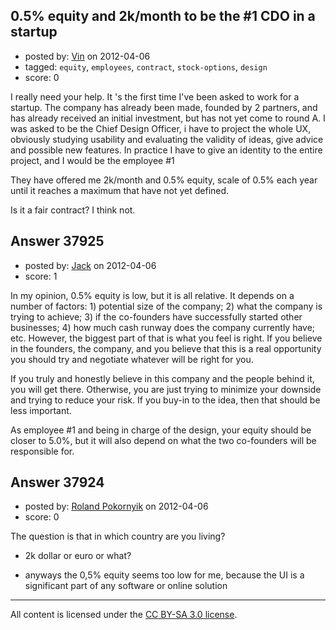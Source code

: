 ## 0.5% equity and 2k/month to be the #1 CDO in a startup

- posted by: [Vin](https://stackexchange.com/users/-1/17333-vin) on 2012-04-06
- tagged: `equity`, `employees`, `contract`, `stock-options`, `design`
- score: 0

I really need your help.
It 's the first time I've been asked to work for a startup.
The company has already been made​​, founded by 2 partners, and has already received an initial investment, but has not yet come to round A.
I was asked to be the Chief Design Officer, i have to project the whole UX, obviously studying usability and evaluating the validity of ideas, give advice and possible new features.
In practice I have to give an identity to the entire project, and I would be the employee #1

They have offered me 2k/month and 0.5% equity, scale of 0.5% each year until it reaches a maximum that have not yet defined.

Is it a fair contract? I think not.


## Answer 37925

- posted by: [Jack](https://stackexchange.com/users/-1/17335-jack) on 2012-04-06
- score: 1

In my opinion, 0.5% equity is low, but it is all relative.  It depends on a number of factors: 1) potential size of the company; 2) what the company is trying to achieve; 3) if the co-founders have successfully started other businesses; 4) how much cash runway does the company currently have; etc.  However, the biggest part of that is what you feel is right.  If you believe in the founders, the company, and you believe that this is a real opportunity you should try and negotiate whatever will be right for you.  

If you truly and honestly believe in this company and the people behind it, you will get there.  Otherwise, you are just trying to minimize your downside and trying to reduce your risk.  If you buy-in to the idea, then that should be less important.

As employee #1 and being in charge of the design, your equity should be closer to 5.0%, but it will also depend on what the two co-founders will be responsible for.


## Answer 37924

- posted by: [Roland Pokornyik](https://stackexchange.com/users/-1/7198-roland-pokornyik) on 2012-04-06
- score: 0

The question is that in which country are you living?
 
- 2k dollar or euro or what?

- anyways the 0,5% equity seems too low for me, because the UI is a significant part of any software or online solution
 



---

All content is licensed under the [CC BY-SA 3.0 license](https://creativecommons.org/licenses/by-sa/3.0/).
